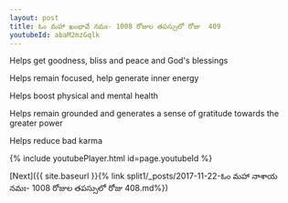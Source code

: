 ```yaml
---
layout: post
title: ఓం మహా ఖంభావే నమః- 1008 రోజుల తపస్సులో రోజు  409
youtubeId: abaM2mzGqlk
---
```

 
 
Helps get goodness, bliss and peace and God's blessings
 
Helps remain focused, help generate inner energy 
 
Helps boost physical and mental health 
 
Helps remain grounded and generates a sense of gratitude towards the greater power 
 
Helps reduce bad karma
 
 
 
 


{% include youtubePlayer.html id=page.youtubeId %}
 
[Next]({{ site.baseurl }}{% link  split1/_posts/2017-11-22-ఓం మహా నాశాయ నమః- 1008 రోజుల తపస్సులో రోజు  408.md%})
 
